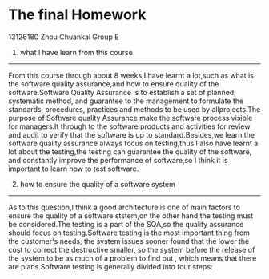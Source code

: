The final Homework
============
13126180 Zhou Chuankai Group E
1.  what I have learn from this course
--------------

From this course through about 8 weeks,I have learnt a lot,such as what is the software quality assurance,and how to ensure quality of the software.Software Quality Assurance is to establish a set of planned, systematic method, and guarantee to the management to formulate the standards, procedures, practices and methods to be used by allprojects.The purpose of Software quality Assurance make the software process visible for managers.It through to the software products and activities for review and audit to verify that the software is up to standard.Besides,we learn the software quality assurance always focus on testing,thus I also have learnt a lot about the testing,the testing can guarantee the quality of the software, and constantly improve the performance of software,so I think it is important to learn how to test software.

2.  how to ensure the quality of a software system
----------------
As to this question,I think a good architecture is one of main factors to ensure the quality of a software ststem,on the other hand,the testing must be considered.The testing is a part of the SQA,so the quality assurance should focus on 
testing.Software testing is the most important thing from the customer's needs, the system issues sooner found that the 
lower the cost to correct the destructive smaller, so the system before the release of the system to be as much of a 
problem to find out , which means that there are plans.Software testing is generally divided into four steps:
